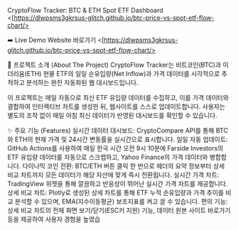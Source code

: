 CryptoFlow Tracker: BTC & ETH Spot ETF Dashboard
<[https://dlwpsms3gkrsus-glitch.github.io/btc-price-vs-spot-etf-flow-chart/>

➡️ Live Demo Website 바로가기 <[https://dlwpsms3gkrsus-glitch.github.io/btc-price-vs-spot-etf-flow-chart/>

📜 프로젝트 소개 (About The Project)
CryptoFlow Tracker는 비트코인(BTC)과 이더리움(ETH) 현물 ETF의 일일 순유입량(Net Inflow)과 가격 데이터를 시각적으로 추적하고 분석하는 완전 자동화된 웹 대시보드입니다.

이 프로젝트는 매일 자동으로 최신 ETF 유입량 데이터를 수집하고, 이를 가격 데이터와 결합하여 인터랙티브 차트를 생성한 뒤, 웹사이트를 스스로 업데이트합니다. 사용자는 별도의 조작 없이 매일 아침 최신 데이터가 반영된 대시보드를 확인할 수 있습니다.

✨ 주요 기능 (Features)
실시간 데이터 대시보드: CryptoCompare API를 통해 BTC와 ETH의 현재 가격 및 24시간 변동률을 실시간으로 표시합니다.
일일 자동 업데이트: GitHub Actions를 사용하여 매일 한국 시간 오전 9시 10분에 Farside Investors의 ETF 유입량 데이터를 자동으로 스크랩하고, Yahoo Finance의 가격 데이터와 병합합니다.
다이나믹 코인 전환: BTC/ETH 버튼 클릭 한 번으로 헤더의 요약 정보부터 상세 비교 차트까지 모든 데이터가 해당 자산에 맞게 즉시 전환됩니다.
실시간 가격 차트: TradingView 위젯을 통해 깔끔하고 반응성이 뛰어난 실시간 가격 차트를 제공합니다.
상세 비교 차트: Plotly로 생성된 상세 차트를 통해 ETF 누적 순유입량과 가격 추이를 비교 분석할 수 있으며, EMA(지수이동평균) 보조지표를 켜고 끌 수 있습니다.
편의 기능: 상세 비교 차트의 전체 화면 보기/닫기(ESC키 지원) 기능, 데이터 원본 사이트 바로가기 등을 제공하여 사용자 경험을 높였습
